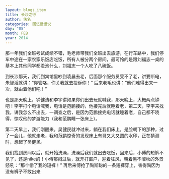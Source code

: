 ```yaml
---
layout: blogs_item
title: 长沙之行
author: 佚名
categories: 回忆慢慢说
day: "08"
month: FEB
year: 2014
---
```

 
 
那一年我们全班考试成绩不错，毛老师带我们全班出去旅游，在行车路中，我们停车中途在一家农家乐饭店吃饭，所有人被分两个房间，最可怜的是跟刘福志一桌的基本上其他同学都没池什么，刘福志一个人吃了八碗饭。
 
 

到长沙那天，我们到宾馆里吵到凌晨去老，后面那个服务员受不了老，讲要断电，朱智滔就讲：“你管咯，你关我就去投诉你！” 后来老毛也讲：“他们难得出来一次，就由着他们吧！”
 
 

也是那天晚上，钟健涛和李宇讲如果你们出去玩就喊我，那天晚上，大概两点钟吧！李宇打个电话喊我，电话是范鹏接的，他接完后就睡着老，第二天，李宇来找我，讲我怎么不出去，一调查之后，是因为范鹏接完电话就睡着老，自己都不晓得，惊叹他的梦游能力（我和范鹏睡一张床上）。
 
 

<!--more--> 
第二天早上，我们刚醒来。吴健民就冲过来，躺在我们床上，是脸朝下的那种，过了一会儿，他就走老，我和范鹏惊奇的发现床上有哥又大又圆的水印，正在猜测时，想起了吴健民。
 
 

我们找到房间以后，就开始洗澡，洗澡后我们就出去吃饭，回来后，小傅的短裤不见了，还是nike的！小傅郁闷过后，就开打窗户，迎着狂风，朝着黑不溜秋的外景怒吼：“那个偷了我的短裤！” 再后来傅抢了陶斯聪的一条短裤穿上，害得陶因为没有裤子不敢出来